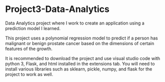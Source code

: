 # Project3-Data-Analytics
Data Analytics project where I work to create an application using a prediction model I learned.

This project uses a polynomial regression model to predict if a person has malignant or benign prostate cancer based on the dimensions of certain features of the growth.

It is recommended to download the project and use visual studio code with python 3, Flask, and html installed in the extensions tab. You will need to install 
various libraries such as sklearn, pickle, numpy, and flask for the project to work as well.
